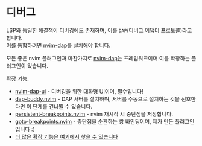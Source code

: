 # 디버그
LSP와 동일한 해결책이 디버깅에도 존재하며, 이를 `DAP`(디버그 어댑터 프로토콜)라고 합니다. \
이를 통합하려면 [nvim-dap](https://github.com/mfussenegger/nvim-dap)를 설치해야 합니다.

모든 좋은 nvim 플러그인과 마찬가지로 [nvim-dap](https://github.com/mfussenegger/nvim-dap)는 프레임워크이며 이를 확장하는 플러그인이 있습니다.

확장 기능:
* [nvim-dap-ui](https://github.com/rcarriga/nvim-dap-ui) - 디버깅을 위한 대화형 UI이며, 필수입니다!
* [dap-buddy.nvim](https://github.com/Pocco81/dap-buddy.nvim) - DAP 서버를 설치하며, 서버를 수동으로 설치하는 것을 선호한다면 이 단계를 건너뛸 수 있습니다.
* [persistent-breakpoints.nvim](https://github.com/Weissle/persistent-breakpoints.nvim) - nvim 재시작 시 중단점을 저장합니다.
* [goto-breakpoints.nvim](https://github.com/ofirgall/goto-breakpoints.nvim) - 중단점을 순환하는 쌍 바인딩이며, 제가 만든 플러그인입니다 :)
* [더 많은 확장 기능은 여기에서 찾을 수 있습니다](https://github.com/rockerBOO/awesome-neovim#debugging)
